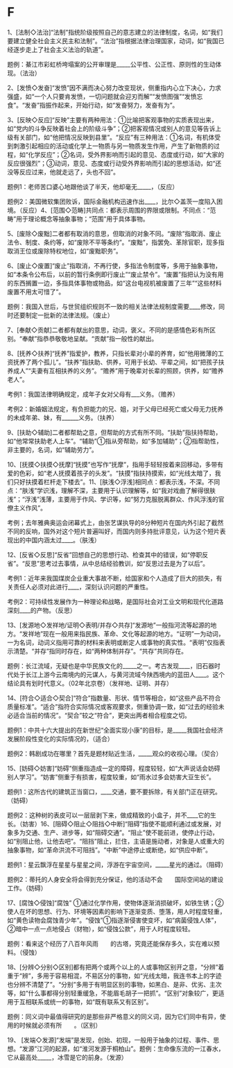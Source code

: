 

# F

1、\[法制◇法治\]“法制”指统阶级按照自己的意志建立的法律制度，名词，如“我们要建立健全社会主义民主和法制”。“法治”指根据法律治理国家，动词，如“我国已经逐步走上了社会主义法治的轨道”。

题例：綦江市彩虹桥垮塌案的公开审理是\_\_\_\_\_公平性、公正性、原则性的生动体现。（法治）

2、\[发愤◇发奋\]“发愤”因不满而决心努力改变现状，侧重指内心立下决心，力求强盛，如“一个人只要肯发愤，一切问题就会迎刃而解”“发愤图强”“发愤忘食”。“发奋”指振作起来，开始行动，如“发奋努力，发奋有为”。

3、\[反映◇反应\]“反映”主要有两种用法：①比喻把客观事物的实质表现出来，如“党内的斗争反映着社会上的阶级斗争”；②把客观情况或别人的意见等告诉上级有关部门，如“他把情况反映到县里”。“反应”有三种用法：①名词，有机体受到刺激引起相应的活动或化学上一物质与另一物质发生作用，产生了新物质的过程，如“化学反应”；②名词，受外界影响而引起的意见、态度或行动，如“大家的反应很强烈”；③动词，意见、态度或行动受外界影响而引起的思想活动，如“还没等反应过来，他就走远了，头也不回”。

题例1：老师苦口婆心地跟他谈了半天，他却毫无\_\_\_\_\_，（反应）

题例2：美国微软集团败诉，国际金融机构迅速作出\_\_\_\_，比尔◇盖茨一度陷入困境。（反应）4、\[范围◇范畴\]共同点：都表示周围的界限或限制。不同点：“范畴”用于理论概念等抽象事物；“范围”用于具体事物。

5、\[废除◇废黜\]二者都有取消的意思，但取消的对象不同。“废除”指取消、废止法令、制度、条约等，如“废除不平等条约”。“废黜”，指罢免、革除官职，现多指取消王位或废除特权地位，如“废黜职务”。

6、\[废止◇废置\]“废止”指取消，不再行使，多指法令制度等，多用于抽象事物，如“本条令公布后，以前的暂行条例即行废止”“废止禁令”。“废置”指把认为没有用的东西搁置一边，多指具体事物或物品，如“这台电视机被废置了三年”“这些材料废置不用太可惜了”。

题例：我国入世后，与世贸组织规则不一致的相关法律法规制度需要\_\_\_\_修改，同时还要制定一批新的法律法规。（废止）

7、\[奉献◇贡献\]二者都有献出的意思，动词，褒义。不同的是感情色彩有所区别。“奉献”指恭恭敬敬地呈献。“贡献”指一般性的献出。

8、\[抚养◇扶养\]“抚养”指爱护，教养，只指长辈对小辈的养育，如“他用微薄的工资抚养了两个孤儿”。“扶养”指扶助、供养，可用于长幼、平辈之间，如“把孩子扶养成人”“夫妻有互相扶养的义务”。“赡养”用于晚辈对长辈的照顾，供养，如“赡养老人”。

考例1：我国法律明确规定，成年子女对父母有\_\_\_义务。（赡养）

考例2：新婚姻法规定，有负担能力的兄、姐，对于父母已经死亡或父母无力抚养的未成年弟、妹，有\_\_\_\_\_\_义务。（扶养）

9、\[扶助◇辅助\]二者都帮助之意，但帮助的方式有所不同。“扶助”指扶持帮助，如“他常常扶助老人上车”。“辅助”①指从旁帮助，如“多加辅助”；②指帮助性，非主要的，名词，如“辅助劳力”。

10、\[抚摸◇扶摸◇抚摩\]“抚摸”也写作“抚摩”，指用手轻轻按着来回移动，多带有爱的色彩，如“老人抚摸着孩子的头发”。“扶摸”指扶持摸索，如“光线太暗了，我们只好扶摸着栏杆走下楼去”。11、\[肤浅◇浮浅\]相同点：都表示浅，不深。不同点：“肤浅”学识浅，理解不深，主要用于认识理解等，如“我对戏曲了解得很肤浅”；“浮浅”浅薄，主要用于作风、学识等，如“努力克服脱离群众、作风浮浅的官僚主义作风”。

考例；去年雅典奥运会闭幕式上，由张艺谋执导的8分种短片在国内外引起了截然不同的反响，国外对这个短片普遍叫好，而国内则多持批评意见，认为这个短片表现出的中国内涵太过\_\_\_\_。（肤浅）

12、\[反省◇反思\]“反省”回想自己的思想行动、检查其中的错误，如“停职反省”。“反思”思考过去事情，从中总结经验教训，如“反思过去是为了以后”。

考例1：近年来我国煤炭企业重大事故不断，给国家和个人造成了巨大的损失，有关责任人必须对此进行\_\_\_\_，深刻认识问题的严重性。

考例2：可持续性发展作为一种理论和战略，是国际社会对工业文明和现代化道路深刻\_\_\_\_的产物。（反思）

13、\[发源地◇发祥地/证明◇表明/并存◇共存\]“发源地”一般指河流等起源的地方。“发祥地”现在一般用来指民族、革命、文化等起源的地方。“证明”一为动词，一为名词，动词义指用可靠的材料来表明或断定人或事物的真实性。“表明”仅指表示清楚。“并存”指同时存在，如“两种体制并存”。“共存”共同存在。

题例：长江流域，无疑也是中华民族文化的\_\_\_\_\_之一。考古发现\_\_\_\_，旧石器时代处于长江上游今云南境内的元谋人，与黄河流域今陕西境内的蓝田人\_\_\_\_。这个结论具有划时代意义。（02年北京卷）（发祥地、证明、并存）

14、\[符合◇适合◇契合\]“符合”指数量、形状、情节等相合，如“这些产品不符合质量标准”。“适合”指符合实际情况或客观要求，侧重协调一致，如“过去的经验未必适合当前的情况”。“契合”较之“符合”，更突出两者相合程度之切。

题例1：中共十六大提出的在新世纪“全面实现小康”的目标，是\_\_\_\_\_我国社会经济发展阶段性变化的实际情况的，（适合）

题例2：韩剧成功在哪里？首先是题材贴近生活，\_\_\_\_\_观众的收视心理。（契合）

15、\[妨碍◇妨害\]“妨碍”侧重指造成一定的障碍，程度较轻，如“大声说话会妨碍别人学习”。“妨害”侧重于有损害，程度较重，如“雨水过多会妨害大豆生长”。

题例1：这所古代的建筑正当窗口，\_\_\_\_交通，要不要拆除，有关部门正在研究。（妨碍）

题例2：这种树的表皮可以一层层剥下来，做成精致的小盒子，并不\_\_\_\_它的生长。（妨害）16、\[阻碍◇阻止◇阻挡◇中断\]“阻碍”指使不能顺利通过或发展，对象多为交通、生产、进步等，如“阻碍交通”。“阻止”使不能前进，使停止行动，如“别阻止他，让他去吧”。“阻挡”阻止，拦住，主语是施动者，对象是人或重大的抽象事物，如“革命洪流不可阻挡”。“中断”中途停止或断绝，如“供应中断”。

题例1：星云飘浮在星星与星星之间，浮游在宇宙空间，\_\_\_\_\_星光的通过。（阻碍）

题例2：蒂托的人身安全将会得到充分保证，他的活动不会　　国际空间站的建设工作。（妨碍）

17、\[腐蚀◇侵蚀\]“腐蚀” ①通过化学作用，使物体逐渐消损破坏，如铁生锈；②使人在坏的思想、行为、环境等因素的影响下逐渐变质、堕落，用人时程度轻重，如“黄色读物会腐蚀青少年”。“侵蚀”①指逐渐侵害使变坏，如“病菌侵蚀人体”，②暗中一点一点地侵占（财物），如“侵蚀公款”，用于人时程度较轻。

题例：看来这个经历了八百年风雨　　的古塔，究竟还能保存多久，实在难以预料。（侵蚀）

18、\[分辨◇分别◇区别\]都有把两个或两个以上的人或事物区别开之意，“分辨”着重于“辨”，多用于容易相混，不易区分的事物，如“光线太暗，我连书本上的字迹也分辨不清楚了”。“分别”多用于有明显区别的事物，如黑白、是非、优劣、主次等，如“什么事都得分别轻重缓急，不能眉毛胡子一把抓”。“区别”对象较广，更适用于互相联系或统一的事物，如“既有联系又有区别”。

题例：同义词中最值得研究的是那些非严格意义的同义词，因为它们同中有异，使用的时候就必须有所　　。（区别）

19、 \[发端◇发源\]“发端”是发现，创始、初现，一般用于抽象的过程、事件、思想。“发源”江河的起源，如“淮河发源于桐柏山”。题例：生命像东流的一江春水，它从最高处\_\_\_\_\_，冰雪是它的前身。（发源）

